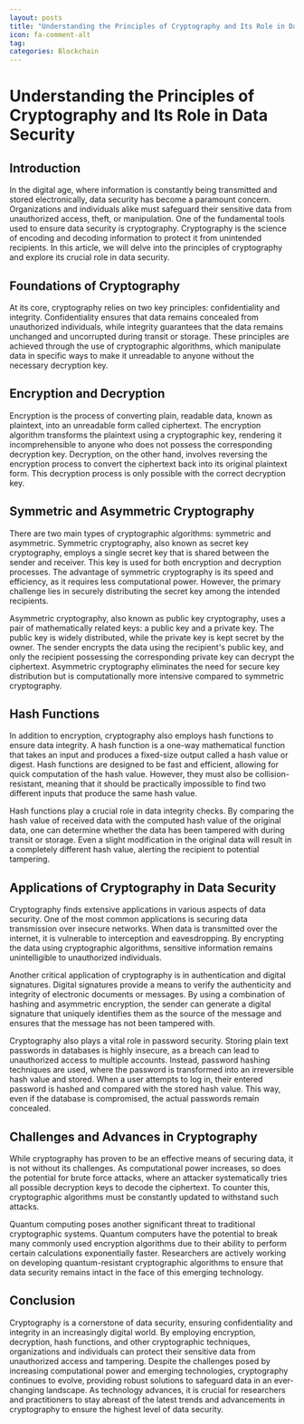```yaml
---
layout: posts
title: "Understanding the Principles of Cryptography and Its Role in Data Security"
icon: fa-comment-alt
tag:      
categories: Blockchain
---
```



# Understanding the Principles of Cryptography and Its Role in Data Security

## Introduction

In the digital age, where information is constantly being transmitted and stored electronically, data security has become a paramount concern. Organizations and individuals alike must safeguard their sensitive data from unauthorized access, theft, or manipulation. One of the fundamental tools used to ensure data security is cryptography. Cryptography is the science of encoding and decoding information to protect it from unintended recipients. In this article, we will delve into the principles of cryptography and explore its crucial role in data security.

## Foundations of Cryptography

At its core, cryptography relies on two key principles: confidentiality and integrity. Confidentiality ensures that data remains concealed from unauthorized individuals, while integrity guarantees that the data remains unchanged and uncorrupted during transit or storage. These principles are achieved through the use of cryptographic algorithms, which manipulate data in specific ways to make it unreadable to anyone without the necessary decryption key.

## Encryption and Decryption

Encryption is the process of converting plain, readable data, known as plaintext, into an unreadable form called ciphertext. The encryption algorithm transforms the plaintext using a cryptographic key, rendering it incomprehensible to anyone who does not possess the corresponding decryption key. Decryption, on the other hand, involves reversing the encryption process to convert the ciphertext back into its original plaintext form. This decryption process is only possible with the correct decryption key.

## Symmetric and Asymmetric Cryptography

There are two main types of cryptographic algorithms: symmetric and asymmetric. Symmetric cryptography, also known as secret key cryptography, employs a single secret key that is shared between the sender and receiver. This key is used for both encryption and decryption processes. The advantage of symmetric cryptography is its speed and efficiency, as it requires less computational power. However, the primary challenge lies in securely distributing the secret key among the intended recipients.

Asymmetric cryptography, also known as public key cryptography, uses a pair of mathematically related keys: a public key and a private key. The public key is widely distributed, while the private key is kept secret by the owner. The sender encrypts the data using the recipient's public key, and only the recipient possessing the corresponding private key can decrypt the ciphertext. Asymmetric cryptography eliminates the need for secure key distribution but is computationally more intensive compared to symmetric cryptography.

## Hash Functions

In addition to encryption, cryptography also employs hash functions to ensure data integrity. A hash function is a one-way mathematical function that takes an input and produces a fixed-size output called a hash value or digest. Hash functions are designed to be fast and efficient, allowing for quick computation of the hash value. However, they must also be collision-resistant, meaning that it should be practically impossible to find two different inputs that produce the same hash value.

Hash functions play a crucial role in data integrity checks. By comparing the hash value of received data with the computed hash value of the original data, one can determine whether the data has been tampered with during transit or storage. Even a slight modification in the original data will result in a completely different hash value, alerting the recipient to potential tampering.

## Applications of Cryptography in Data Security

Cryptography finds extensive applications in various aspects of data security. One of the most common applications is securing data transmission over insecure networks. When data is transmitted over the internet, it is vulnerable to interception and eavesdropping. By encrypting the data using cryptographic algorithms, sensitive information remains unintelligible to unauthorized individuals.

Another critical application of cryptography is in authentication and digital signatures. Digital signatures provide a means to verify the authenticity and integrity of electronic documents or messages. By using a combination of hashing and asymmetric encryption, the sender can generate a digital signature that uniquely identifies them as the source of the message and ensures that the message has not been tampered with.

Cryptography also plays a vital role in password security. Storing plain text passwords in databases is highly insecure, as a breach can lead to unauthorized access to multiple accounts. Instead, password hashing techniques are used, where the password is transformed into an irreversible hash value and stored. When a user attempts to log in, their entered password is hashed and compared with the stored hash value. This way, even if the database is compromised, the actual passwords remain concealed.

## Challenges and Advances in Cryptography

While cryptography has proven to be an effective means of securing data, it is not without its challenges. As computational power increases, so does the potential for brute force attacks, where an attacker systematically tries all possible decryption keys to decode the ciphertext. To counter this, cryptographic algorithms must be constantly updated to withstand such attacks.

Quantum computing poses another significant threat to traditional cryptographic systems. Quantum computers have the potential to break many commonly used encryption algorithms due to their ability to perform certain calculations exponentially faster. Researchers are actively working on developing quantum-resistant cryptographic algorithms to ensure that data security remains intact in the face of this emerging technology.

## Conclusion

Cryptography is a cornerstone of data security, ensuring confidentiality and integrity in an increasingly digital world. By employing encryption, decryption, hash functions, and other cryptographic techniques, organizations and individuals can protect their sensitive data from unauthorized access and tampering. Despite the challenges posed by increasing computational power and emerging technologies, cryptography continues to evolve, providing robust solutions to safeguard data in an ever-changing landscape. As technology advances, it is crucial for researchers and practitioners to stay abreast of the latest trends and advancements in cryptography to ensure the highest level of data security.